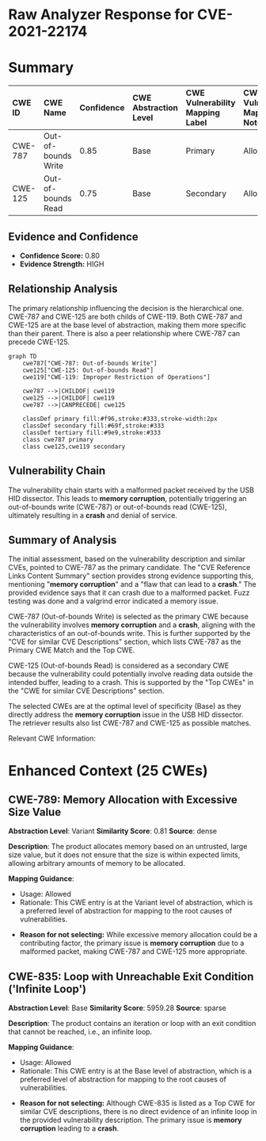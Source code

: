 # Raw Analyzer Response for CVE-2021-22174

# Summary
| CWE ID  | CWE Name                                                                  | Confidence | CWE Abstraction Level | CWE Vulnerability Mapping Label | CWE-Vulnerability Mapping Notes |
| :-------- | :------------------------------------------------------------------------ | :---------- | :---------------------- | :------------------------------ | :------------------------------ |
| CWE-787   | Out-of-bounds Write                                                       | 0.85       | Base                    | Primary                         | Allowed                       |
| CWE-125   | Out-of-bounds Read                                                       | 0.75       | Base                    | Secondary                       | Allowed                       |

## Evidence and Confidence

*   **Confidence Score:** 0.80
*   **Evidence Strength:** HIGH

## Relationship Analysis
The primary relationship influencing the decision is the hierarchical one. CWE-787 and CWE-125 are both childs of CWE-119. Both CWE-787 and CWE-125 are at the base level of abstraction, making them more specific than their parent. There is also a peer relationship where CWE-787 can precede CWE-125.

```mermaid
graph TD
    cwe787["CWE-787: Out-of-bounds Write"]
    cwe125["CWE-125: Out-of-bounds Read"]
    cwe119["CWE-119: Improper Restriction of Operations"]
    
    cwe787 -->|CHILDOF| cwe119
    cwe125 -->|CHILDOF| cwe119
    cwe787 -->|CANPRECEDE| cwe125
    
    classDef primary fill:#f96,stroke:#333,stroke-width:2px
    classDef secondary fill:#69f,stroke:#333
    classDef tertiary fill:#9e9,stroke:#333
    class cwe787 primary
    class cwe125,cwe119 secondary
```

## Vulnerability Chain
The vulnerability chain starts with a malformed packet received by the USB HID dissector. This leads to **memory corruption**, potentially triggering an out-of-bounds write (CWE-787) or out-of-bounds read (CWE-125), ultimately resulting in a **crash** and denial of service.

## Summary of Analysis
The initial assessment, based on the vulnerability description and similar CVEs, pointed to CWE-787 as the primary candidate. The "CVE Reference Links Content Summary" section provides strong evidence supporting this, mentioning "**memory corruption**" and a "flaw that can lead to a **crash**." The provided evidence says that it can crash due to a malformed packet. Fuzz testing was done and a valgrind error indicated a memory issue.

CWE-787 (Out-of-bounds Write) is selected as the primary CWE because the vulnerability involves **memory corruption** and a **crash**, aligning with the characteristics of an out-of-bounds write. This is further supported by the "CVE for similar CVE Descriptions" section, which lists CWE-787 as the Primary CWE Match and the Top CWE.

CWE-125 (Out-of-bounds Read) is considered as a secondary CWE because the vulnerability could potentially involve reading data outside the intended buffer, leading to a crash. This is supported by the "Top CWEs" in the "CWE for similar CVE Descriptions" section.

The selected CWEs are at the optimal level of specificity (Base) as they directly address the **memory corruption** issue in the USB HID dissector. The retriever results also list CWE-787 and CWE-125 as possible matches.

Relevant CWE Information:

# Enhanced Context (25 CWEs)

## CWE-789: Memory Allocation with Excessive Size Value
**Abstraction Level**: Variant
**Similarity Score**: 0.81
**Source**: dense

**Description**:
The product allocates memory based on an untrusted, large size value, but it does not ensure that the size is within expected limits, allowing arbitrary amounts of memory to be allocated.

**Mapping Guidance**:
- Usage: Allowed
- Rationale: This CWE entry is at the Variant level of abstraction, which is a preferred level of abstraction for mapping to the root causes of vulnerabilities.

*   **Reason for not selecting:** While excessive memory allocation could be a contributing factor, the primary issue is **memory corruption** due to a malformed packet, making CWE-787 and CWE-125 more appropriate.

## CWE-835: Loop with Unreachable Exit Condition ('Infinite Loop')
**Abstraction Level**: Base
**Similarity Score**: 5959.28
**Source**: sparse

**Description**:
The product contains an iteration or loop with an exit condition that cannot be reached, i.e., an infinite loop.

**Mapping Guidance**:
- Usage: Allowed
- Rationale: This CWE entry is at the Base level of abstraction, which is a preferred level of abstraction for mapping to the root causes of vulnerabilities.

*   **Reason for not selecting:** Although CWE-835 is listed as a Top CWE for similar CVE descriptions, there is no direct evidence of an infinite loop in the provided vulnerability description. The primary issue is **memory corruption** leading to a **crash**.